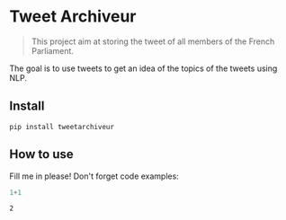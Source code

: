 # Tweet Archiveur
> This project aim at storing the tweet of all members of the French Parliament.


The goal is to use tweets to get an idea of the topics of the tweets using NLP.

## Install

`pip install tweetarchiveur`

## How to use

Fill me in please! Don't forget code examples:

```python
1+1
```




    2


